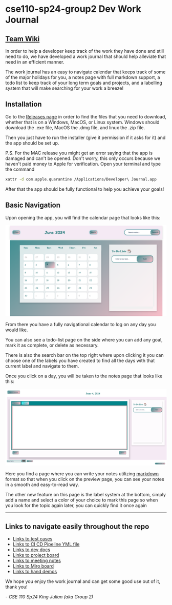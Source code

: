 # cse110-sp24-group2 Dev Work Journal

## [Team Wiki](admin/team.md)

In order to help a developer keep track of the work they have done and still need to do, we have developed a work journal that should help alleviate that need in an efficient manner.

The work journal has an easy to navigate calendar that keeps track of some of the major holidays for you, a notes page with full markdown support, a todo list to keep track of your long term goals and projects, and a labelling system that will make searching for your work a breeze!

## Installation

Go to the [Releases page](https://github.com/cse110-sp24-group2/cse110-sp24-group2/releases) in order to find the files that you need to download, whether that is on a Windows, MacOS, or Linux system. Windows should download the .exe file, MacOS the .dmg file, and linux the .zip file.

Then you just have to run the installer (give it permission if it asks for it) and the app should be set up.  

P.S. For the MAC release you might get an error saying that the app is damaged and can't be opened. Don't worry, this only occurs because we haven't paid money to Apple for verification. Open your terminal and type the command
```bash
xattr -d com.apple.quarantine /Applications/Developer\ Journal.app
```  
After that the app should be fully functional to help you achieve your goals!

## Basic Navigation

Upon opening the app, you will find the calendar page that looks like this:

![Calendar page](admin/branding/calendarpage.png)

From there you have a fully navigational calendar to log on any day you would like.

You can also see a todo-list page on the side where you can add any goal, mark it as complete, or delete as necessary.

There is also the search bar on the top right where upon clicking it you can choose one of the labels you have created to find all the days with that current label and navigate to them.

Once you click on a day, you will be taken to the notes page that looks like this:

![Notes page](admin/branding/notespage.png)

Here you find a page where you can write your notes utilizing [markdown](https://www.markdownguide.org/) format so that when you click on the preview page, you can see your notes in a smooth and easy-to-read way.

The other new feature on this page is the label system at the bottom, simply add a name and select a color of your choice to mark this page so when you look for the topic again later, you can quickly find it once again

---

## Links to navigate easily throughout the repo
- [Links to test cases](__tests__)
- [Links to CI CD Pipeline YML file](.github/workflows)
- [Links to dev docs](docs)
- [Links to project board](https://github.com/orgs/cse110-sp24-group2/projects/1) 
- [Links to meeting notes](admin/meetings)
- [Links to Miro board](https://miro.com/app/board/uXjVKNpdRwE=/)
- [Links to hand demos](admin/handTesting)
  
We hope you enjoy the work journal and can get some good use out of it, thank you!

_- CSE 110 Sp24 King Julian (aka Group 2)_
